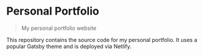 # Personal Portfolio

> My personal portfolio website

This repository contains the source code for my personal portfolio. It uses a
popular Gatsby theme and is deployed via Netlify.
